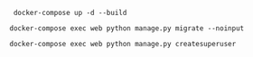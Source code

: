 
```shell
 docker-compose up -d --build
```


```shell
docker-compose exec web python manage.py migrate --noinput

```


```shell
docker-compose exec web python manage.py createsuperuser 

```